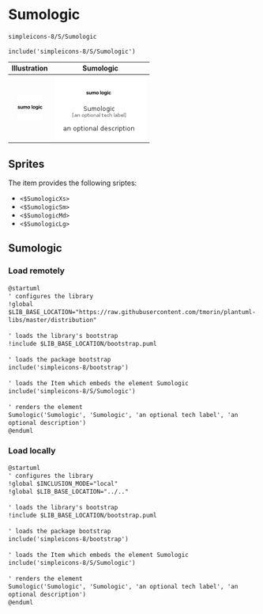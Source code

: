 # Sumologic


```text
simpleicons-8/S/Sumologic
```

```text
include('simpleicons-8/S/Sumologic')
```



| Illustration | Sumologic |
| :---: | :---: |
| ![illustration for Illustration](../../simpleicons-8/S/Sumologic.png) | ![illustration for Sumologic](../../simpleicons-8/S/Sumologic.Local.png) |



## Sprites
The item provides the following sriptes:

- `<$SumologicXs>`
- `<$SumologicSm>`
- `<$SumologicMd>`
- `<$SumologicLg>`





## Sumologic

### Load remotely
```plantuml
@startuml
' configures the library
!global $LIB_BASE_LOCATION="https://raw.githubusercontent.com/tmorin/plantuml-libs/master/distribution"

' loads the library's bootstrap
!include $LIB_BASE_LOCATION/bootstrap.puml

' loads the package bootstrap
include('simpleicons-8/bootstrap')

' loads the Item which embeds the element Sumologic
include('simpleicons-8/S/Sumologic')

' renders the element
Sumologic('Sumologic', 'Sumologic', 'an optional tech label', 'an optional description')
@enduml
```

### Load locally
```plantuml
@startuml
' configures the library
!global $INCLUSION_MODE="local"
!global $LIB_BASE_LOCATION="../.."

' loads the library's bootstrap
!include $LIB_BASE_LOCATION/bootstrap.puml

' loads the package bootstrap
include('simpleicons-8/bootstrap')

' loads the Item which embeds the element Sumologic
include('simpleicons-8/S/Sumologic')

' renders the element
Sumologic('Sumologic', 'Sumologic', 'an optional tech label', 'an optional description')
@enduml
```

